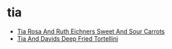 # tia

 * [Tia Rosa And Ruth Eichners Sweet And Sour Carrots](../../index/t/tia-rosa-and-ruth-eichners-sweet-and-sour-carrots-367550.json)
 * [Tia And Davids Deep Fried Tortellini](../../index/t/tia-and-davids-deep-fried-tortellini.json)
